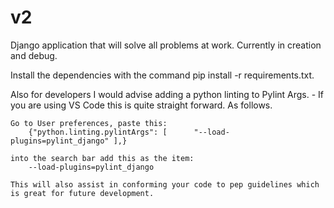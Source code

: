 # v2
Django application that will solve all problems at work. Currently in creation and debug.

Install the dependencies with the command pip install -r requirements.txt.

Also for developers I would advise adding a python linting to Pylint Args.
    - If you are using VS Code this is quite straight forward. As follows.
    
    Go to User preferences, paste this:
        {"python.linting.pylintArgs": [      "--load-plugins=pylint_django" ],}
    
    into the search bar add this as the item:
        --load-plugins=pylint_django
    
    This will also assist in conforming your code to pep guidelines which is great for future development.

